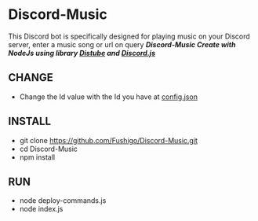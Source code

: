 # Discord-Music
This Discord bot is specifically designed for playing music on your Discord server, enter a music song or url on query
***Discord-Music Create with NodeJs using library [Distube](https://github.com/skick1234/DisTube) and [Discord.js](https://github.com/discordjs/discord.js)***
## CHANGE
- Change the Id value with the Id you have at [config.json](https://github.com/Fushigo/Discord-Music/blob/main/config.json)
## INSTALL
- git clone https://github.com/Fushigo/Discord-Music.git
- cd Discord-Music
- npm install
## RUN
- node deploy-commands.js
- node index.js
